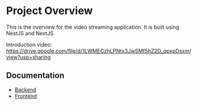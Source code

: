 # Project Overview

This is the overview for the video streaming application. It is built using NestJS and NextJS.

Introduction video: https://drive.google.com/file/d/1LWMECzhLPNtx3JwSMf5hZ2D_qpxpDsxm/view?usp=sharing 

## Documentation

- [Backend](backend/README.md)
- [Frontend](frontend/README.md)
